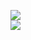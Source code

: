[![](https://img.shields.io/badge/Made%20With-Github%20Spray-lightgrey.svg?style=for-the-badge&logo=github)](https://github.com/Annihil/github-spray#28280)  
[![](https://i.imgur.com/2DrTn0Z.gif)](https://github.com/Annihil/github-spray)